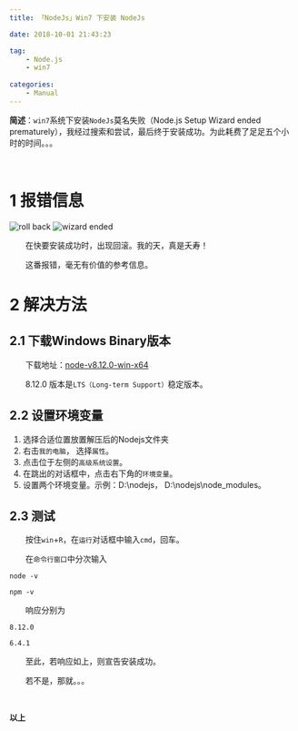 ```yaml
---
title: 「NodeJs」Win7 下安装 NodeJs

date: 2018-10-01 21:43:23

tag:
    - Node.js
    - win7
    
categories:
    - Manual
---
```


**简述**：`win7`系统下安装`NodeJs`莫名失败（Node.js Setup Wizard ended prematurely），我经过搜索和尝试，最后终于安装成功。为此耗费了足足五个小时的时间。。。

<!-- more -->
<br/>

# 1 报错信息

![roll back](https://res.cloudinary.com/hexo-pics/image/upload/v1538398125/hexo-2018/10/roll_back.png)
![wizard ended](https://res.cloudinary.com/hexo-pics/image/upload/v1538398125/hexo-2018/10/wizard_ended.png)

　　在快要安装成功时，出现回滚。我的天，真是夭寿！

　　这番报错，毫无有价值的参考信息。
<br/>

# 2 解决方法

## 2.1 下载Windows Binary版本

　　下载地址：[node-v8.12.0-win-x64](https://nodejs.org/dist/v8.12.0/node-v8.12.0-win-x64.zip)

　　8.12.0 版本是`LTS（Long-term Support）`稳定版本。

## 2.2 设置环境变量

1. 选择合适位置放置解压后的Nodejs文件夹
2. 右击`我的电脑`， 选择`属性`。
3. 点击位于左侧的`高级系统设置`。
4. 在跳出的对话框中，点击右下角的`环境变量`。
5. 设置两个环境变量。示例：D:\nodejs， D:\nodejs\node_modules。

## 2.3 测试

　　按住`win`+`R`，在`运行`对话框中输入`cmd`，回车。

　　在`命令行窗口`中分次输入
```shell
node -v

npm -v
```

　　响应分别为
```
8.12.0

6.4.1
```

　　至此，若响应如上，则宣告安装成功。

　　若不是，那就。。。

<br />



**以上**

